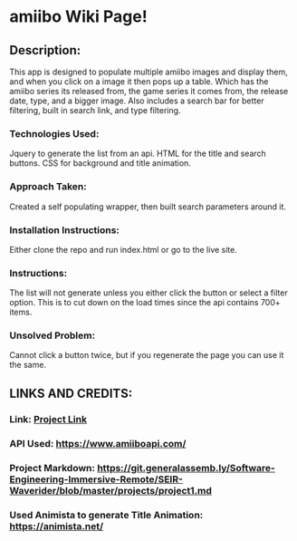 # amiibo Wiki Page!

## Description:
This app is designed to populate multiple amiibo images and display them, and when you click on a image it then pops up a table. Which has the amiibo series its released from, the game series it comes from, the release date, type, and a bigger image. Also includes a search bar for better filtering, built in search link, and type filtering.

### Technologies Used:
Jquery to generate the list from an api.
HTML for the title and search buttons.
CSS for background and title animation.

### Approach Taken:
Created a self populating wrapper, then built search parameters around it.

### Installation Instructions:
Either clone the repo and run index.html or go to the live site.

### Instructions:
The list will not generate unless you either click the button or select a filter option. This is to cut down on the load times since the api contains 700+ items.

### Unsolved Problem:
Cannot click a button twice, but if you regenerate the page you can use it the same.

## LINKS AND CREDITS:

### Link: [Project Link](https://interanc.github.io/omdb-app/)

### API Used: https://www.amiiboapi.com/

### Project Markdown: https://git.generalassemb.ly/Software-Engineering-Immersive-Remote/SEIR-Waverider/blob/master/projects/project1.md

### Used Animista to generate Title Animation: https://animista.net/
